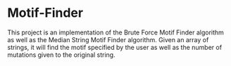 # Motif-Finder

This project is an implementation of the Brute Force Motif Finder algorithm as well as the Median String Motif Finder algorithm.  Given an array of strings, it will find the motif specified by the user as well as the number of mutations given to the original string.
